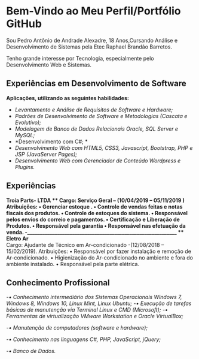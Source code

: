 # Bem-Vindo ao Meu Perfil/Portfólio GitHub

Sou Pedro Antônio de Andrade Alexadre, 18 Anos,Cursando Análise e Desenvolvimento de Sistemas pela Etec Raphael Brandão Barretos.

Tenho grande interesse por Tecnologia, especialmente pelo Desenvolvimento Web e Sistemas.

## Experiências em Desenvolvimento de Software

**Aplicações, utilizando as seguintes habilidades:**
- *Levantamento e Análise de Requisitos de Software e Hardware;*
- *Padrões de Desenvolvimento de Software e Metodologias (Cascata e Evolutivo);*
- *Modelagem de Banco de Dados Relacionais Oracle, SQL Server e MySQL;*
- *Desenvolvimento com C#; *
- *Desenvolvimento Web com HTML5, CSS3, Javascript, Bootstrap, PHP e JSP (JavaServer Pages);*
- *Desenvolvimento Web com Gerenciador de Conteúdo Wordpress e Plugins.*

## Experiências 
**Troia Parts- LTDA **
Cargo: Serviço Geral – (10/04/2019 – 05/11/2019  )
Atribuições:
•	Gerenciar estoque .
•	Controle de vendas feitas e notas fiscais dos produtos.
•	Controle de estoques do sistema.
•	Responsável pelos envios do correio e pagamentos.
•	Certificação e Liberação de Produtos.
•	Responsável pela garantia
•	Responsável nas efetuação da venda.
-____________________________________________________________
**  Eletro Ar**    
Cargo: Ajudante de Técnico em Ar-condicionado -(12/08/2018 – 15/02/2019).
Atribuições:
•	Responsável por fazer instalação e remoção de Ar-condicionado.
•	Higienização do Ar-condicionado no ambiente e fora do ambiente instalado.
•	Responsável pela parte elétrica.

## Conhecimento Profissional
-*•	Conhecimento intermediário dos Sistemas Operacionais Windows 7, Windows 8, Windows 10, Linux Mint, Linux Ubuntu;*
-*•	Execução de tarefas básicas de manutenção via Terminal Linux e CMD (Microsoft);*
-*•	Ferramentas de virtualização VMware Workstation e Oracle VirtualBox;*

-*•	Manutenção de computadores (software e hardware);*

-*•	Conhecimento nas linguagens C#, PHP, JavaScript, jQuery;*

-*•	Banco de Dados.*




